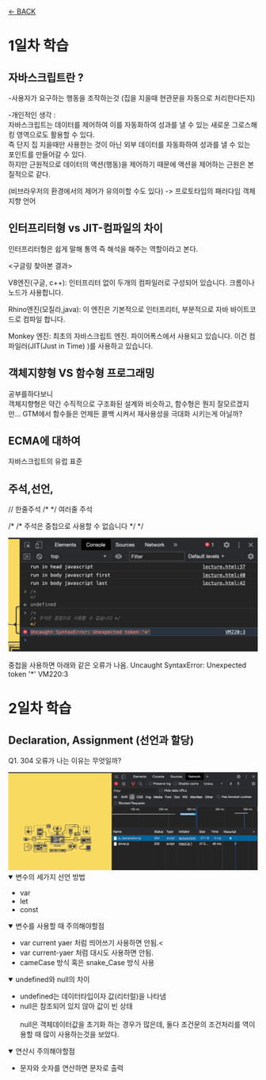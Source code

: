 [← BACK](../README.md)

# 1일차 학습

## 자바스크립트란 ?<br>
-사용자가 요구하는 행동을 조작하는것
(집을 지을때 현관문을 자동으로 처리한다든지)<br>

-개인적인 생각 : <br>
자바스크립트는 데이터를 제어하여 이를 자동화하여 성과를 낼 수 있는 새로운 그로스해킹 영역으로도 활용할 수 있다.<br>
즉 단지 집 지을때만 사용한는 것이 아닌 외부 데이터를 자동화하여 성과를 낼 수 있는 포인트를 만들어갈 수 있다. <br>
하지만 근원적으로 
데이터의 액션(행동)을 제어하기 때문에 
액션을 제어하는 근원은 본질적으로 같다.

(비브라우저의 환경에서의 제어가 유의미할 수도 있다) -> 프로토타입의 패러다임 객체지향 언어
<br>


## 인터프리터형 vs JIT-컴파일의 차이 
인터프리터형은 쉽게 말해 통역
즉 해석을 해주는 역할이라고 본다.

<구글링 찾아본 결과><br>

V8엔진(구글, c++): 인터프리터 없이 두개의 컴파일러로 구성되어 있습니다. 크롬이나 노드가 사용합니다.

Rhino엔진(모질라,java): 이 엔진은 기본적으로 인터프리터, 부분적으로 자바 바이트코드로 컴파일 합니다.

Monkey 엔진: 최초의 자바스크립트 엔진. 파이어폭스에서 사용되고 있습니다. 이건 컴파일러(JIT(Just in Time) )를 사용하고 있습니다.



## 객체지향형 VS 함수형 프로그래밍 

공부를하다보니<br>
객체지향형은 약간 수직적으로 구조화된 설계와 비슷하고, 함수형은 뭔지 잘모르겠지만... 
GTM에서 함수들은 언제든 콜백 시켜서 재사용성을 극대화 시키는게 아닐까?


## ECMA에 대하여 
자바스크립트의 유럽 표준 



## 주석,선언,

// 한줄주석 
/* */ 여러줄 주석 


/*
/* 주석은 중첩으로 사용할 수 없습니다 */
*/

<img src ="./img/중첩사용시.png">

중첩을 사용하면 아래와 같은 오류가 나옴.
Uncaught SyntaxError: Unexpected token '*'
VM220:3 


# 2일차 학습 

## Declaration, Assignment (선언과 할당)

Q1. 304 오류가 나는 이유는 무엇일까?

<img src = "./img/304오류.png">

<details open> 

<summary> 
변수의 세가지 선언 방법
</summary>

<ul>
    <li>var</li>
    <li>let</li>
    <li>const</li>

</ul>

</details>

<details open>

<summary> 
변수를 사용할 때 주의해야할점
</summary>

<ul>
    <li>var current yaer 처럼 
띄어쓰기 사용하면 안됨.<</li>
    <li>var current-yaer 처럼 
대시도 사용하면 안됨.</li>
    <li>cameCase 방식 혹은 snake_Case 방식 사용 </li>

</ul>

</details>


<details open>

<summary> 
undefined와 null의 차이 
</summary>

<ul>
    <li>undefined는 데이터타입이자 값(리터럴)을 나타냄</li>
    <li>null은 참조되어 있지 않아 값이 빈 상태</li>
<br>
  null은 객체데이터값을 초기화 하는 경우가 많은데, 둘다 조건문의 조건처리를 역이용할 때 많이 사용하는것을 보았다.

</ul>

</details> 

<details open>

<summary> 
연산시 주의해야할점 
</summary>

<ul>
    <li>문자와 숫자를 연산하면 문자로 출력 </li>


</ul>

</details> 










